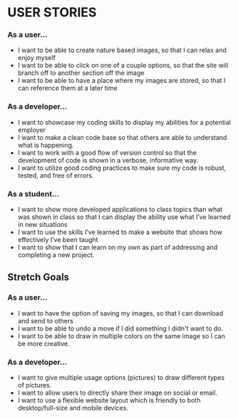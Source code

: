 # USER STORIES

### As a user…
* I want to be able to create nature based images, so that I can relax and enjoy myself
* I want to be able to click on one of a couple options, so that the site will branch off to another section off the image
* I want to be able to have a place where my images are stored, so that I can reference them at a later time

### As a developer…
* I want to showcase my coding skills to display my abilities for a potential employer
* I want to make a clean code base so that others are able to understand what is happening.
* I want to work with a good flow of version control so that the development of code is shown in a verbose, informative way.
* I want to utilize good coding practices to make sure my code is robust, tested, and free of errors.

### As a student…
* I want to show more developed applications to class topics than what was shown in class so that I can display the ability use what I’ve learned in new situations
* I want to use the skills I’ve learned to make a website that shows how effectively I’ve been taught
* I want to show that I can learn on my own as part of addressing and completing a new project.

## Stretch Goals

### As a user…
* I want to have the option of saving my images, so that I can download and send to others
* I want to be able to undo a move if I did something I didn't want to do.
* I want to be able to draw in multiple colors on the same image so I can be more creative.

### As a developer…
* I want to give multiple usage options (pictures) to draw different types of pictures.
* I want to allow users to directly share their image on social or email.
* I want to use a flexible website layout which is friendly to both desktop/full-size and mobile devices.
